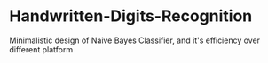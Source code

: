 # Handwritten-Digits-Recognition
Minimalistic design of Naive Bayes Classifier, and it's efficiency over different platform

